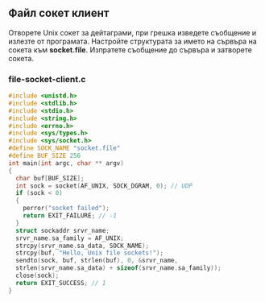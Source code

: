 ## Файл сокет клиент

Отворете Unix сокет за дейтаграми, при грешка изведете съобщение и излезте от програмата. 
Настройте структурата за името на сървъра на сокета към **socket.file**. 
Изпратете съобщение до сървъра и затворете сокета. 

### file-socket-client.c
```c
#include <unistd.h>
#include <stdlib.h>
#include <stdio.h>
#include <string.h>
#include <errno.h>
#include <sys/types.h>
#include <sys/socket.h>
#define SOCK_NAME "socket.file"
#define BUF_SIZE 256
int main(int argc, char ** argv)
{
  char buf[BUF_SIZE];
  int sock = socket(AF_UNIX, SOCK_DGRAM, 0); // UDP
  if (sock < 0)
  {
    perror("socket failed");
    return EXIT_FAILURE; // -1
  }
  struct sockaddr srvr_name;
  srvr_name.sa_family = AF_UNIX;
  strcpy(srvr_name.sa_data, SOCK_NAME);
  strcpy(buf, "Hello, Unix file sockets!");
  sendto(sock, buf, strlen(buf), 0, &srvr_name,
  strlen(srvr_name.sa_data) + sizeof(srvr_name.sa_family));
  close(sock);
  return EXIT_SUCCESS; // 1
}
```